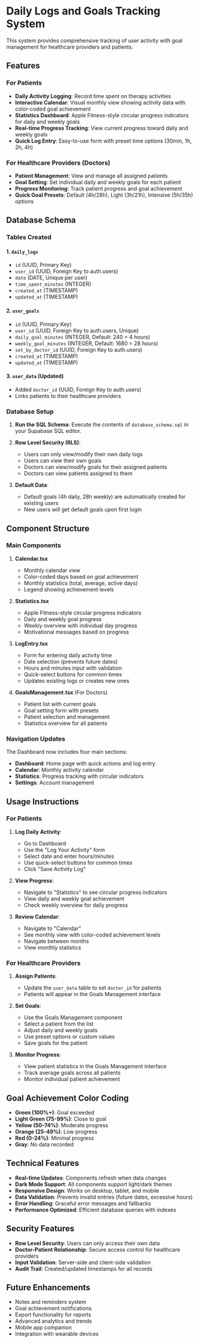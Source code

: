 # Daily Logs and Goals Tracking System

This system provides comprehensive tracking of user activity with goal management for healthcare providers and patients.

## Features

### For Patients

- **Daily Activity Logging**: Record time spent on therapy activities
- **Interactive Calendar**: Visual monthly view showing activity data with color-coded goal achievement
- **Statistics Dashboard**: Apple Fitness-style circular progress indicators for daily and weekly goals
- **Real-time Progress Tracking**: View current progress toward daily and weekly goals
- **Quick Log Entry**: Easy-to-use form with preset time options (30min, 1h, 2h, 4h)

### For Healthcare Providers (Doctors)

- **Patient Management**: View and manage all assigned patients
- **Goal Setting**: Set individual daily and weekly goals for each patient
- **Progress Monitoring**: Track patient progress and goal achievement
- **Quick Goal Presets**: Default (4h/28h), Light (3h/21h), Intensive (5h/35h) options

## Database Schema

### Tables Created

#### 1. `daily_logs`

- `id` (UUID, Primary Key)
- `user_id` (UUID, Foreign Key to auth.users)
- `date` (DATE, Unique per user)
- `time_spent_minutes` (INTEGER)
- `created_at` (TIMESTAMP)
- `updated_at` (TIMESTAMP)

#### 2. `user_goals`

- `id` (UUID, Primary Key)
- `user_id` (UUID, Foreign Key to auth.users, Unique)
- `daily_goal_minutes` (INTEGER, Default: 240 = 4 hours)
- `weekly_goal_minutes` (INTEGER, Default: 1680 = 28 hours)
- `set_by_doctor_id` (UUID, Foreign Key to auth.users)
- `created_at` (TIMESTAMP)
- `updated_at` (TIMESTAMP)

#### 3. `user_data` (Updated)

- Added `doctor_id` (UUID, Foreign Key to auth.users)
- Links patients to their healthcare providers

### Database Setup

1. **Run the SQL Schema**:
   Execute the contents of `database_schema.sql` in your Supabase SQL editor.

2. **Row Level Security (RLS)**:

   - Users can only view/modify their own daily logs
   - Users can view their own goals
   - Doctors can view/modify goals for their assigned patients
   - Doctors can view patients assigned to them

3. **Default Data**:
   - Default goals (4h daily, 28h weekly) are automatically created for existing users
   - New users will get default goals upon first login

## Component Structure

### Main Components

1. **Calendar.tsx**

   - Monthly calendar view
   - Color-coded days based on goal achievement
   - Monthly statistics (total, average, active days)
   - Legend showing achievement levels

2. **Statistics.tsx**

   - Apple Fitness-style circular progress indicators
   - Daily and weekly goal progress
   - Weekly overview with individual day progress
   - Motivational messages based on progress

3. **LogEntry.tsx**

   - Form for entering daily activity time
   - Date selection (prevents future dates)
   - Hours and minutes input with validation
   - Quick-select buttons for common times
   - Updates existing logs or creates new ones

4. **GoalsManagement.tsx** (For Doctors)
   - Patient list with current goals
   - Goal setting form with presets
   - Patient selection and management
   - Statistics overview for all patients

### Navigation Updates

The Dashboard now includes four main sections:

- **Dashboard**: Home page with quick actions and log entry
- **Calendar**: Monthly activity calendar
- **Statistics**: Progress tracking with circular indicators
- **Settings**: Account management

## Usage Instructions

### For Patients

1. **Log Daily Activity**:

   - Go to Dashboard
   - Use the "Log Your Activity" form
   - Select date and enter hours/minutes
   - Use quick-select buttons for common times
   - Click "Save Activity Log"

2. **View Progress**:

   - Navigate to "Statistics" to see circular progress indicators
   - View daily and weekly goal achievement
   - Check weekly overview for daily progress

3. **Review Calendar**:
   - Navigate to "Calendar"
   - See monthly view with color-coded achievement levels
   - Navigate between months
   - View monthly statistics

### For Healthcare Providers

1. **Assign Patients**:

   - Update the `user_data` table to set `doctor_id` for patients
   - Patients will appear in the Goals Management interface

2. **Set Goals**:

   - Use the Goals Management component
   - Select a patient from the list
   - Adjust daily and weekly goals
   - Use preset options or custom values
   - Save goals for the patient

3. **Monitor Progress**:
   - View patient statistics in the Goals Management interface
   - Track average goals across all patients
   - Monitor individual patient achievement

## Goal Achievement Color Coding

- **Green (100%+)**: Goal exceeded
- **Light Green (75-99%)**: Close to goal
- **Yellow (50-74%)**: Moderate progress
- **Orange (25-49%)**: Low progress
- **Red (0-24%)**: Minimal progress
- **Gray**: No data recorded

## Technical Features

- **Real-time Updates**: Components refresh when data changes
- **Dark Mode Support**: All components support light/dark themes
- **Responsive Design**: Works on desktop, tablet, and mobile
- **Data Validation**: Prevents invalid entries (future dates, excessive hours)
- **Error Handling**: Graceful error messages and fallbacks
- **Performance Optimized**: Efficient database queries with indexes

## Security Features

- **Row Level Security**: Users can only access their own data
- **Doctor-Patient Relationship**: Secure access control for healthcare providers
- **Input Validation**: Server-side and client-side validation
- **Audit Trail**: Created/updated timestamps for all records

## Future Enhancements

- Notes and reminders system
- Goal achievement notifications
- Export functionality for reports
- Advanced analytics and trends
- Mobile app companion
- Integration with wearable devices
